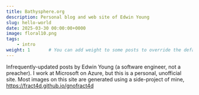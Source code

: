 ```yaml
---
title: Bathysphere.org
description: Personal blog and web site of Edwin Young
slug: hello-world
date: 2025-03-30 00:00:00+0000
image: floral10.png
tags:
    - intro
weight: 1       # You can add weight to some posts to override the default sorting (date descending)
---
```


Infrequently-updated posts by Edwin Young (a software engineer, not a preacher). I work at Microsoft on Azure, 
but this is a personal, unofficial site. Most images on this site are generated using a side-project of mine, 
https://fract4d.github.io/gnofract4d 


